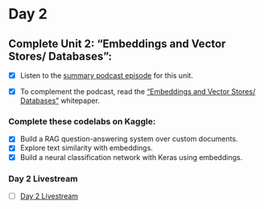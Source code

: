 # Day 2
## Complete Unit 2: “Embeddings and Vector Stores/ Databases”:

- [x] Listen to the [summary podcast episode](https://www.youtube.com/watch?v=CFtX0ZyLSAY&list=PLqFaTIg4myu_yKJpvF8WE2JfaG5kGuvoE&index=2) for this unit.

- [x] To complement the podcast, read the [“Embeddings and Vector Stores/ Databases”](https://drive.google.com/file/d/12AI7lRBc8DQvqMGmit3mcgL3rsZwkEID/view) whitepaper.

### Complete these codelabs on Kaggle:
- [x] Build a RAG question-answering system over custom documents.
- [x] Explore text similarity with embeddings.
- [x] Build a neural classification network with Keras using embeddings.

### Day 2 Livestream
- [ ] [Day 2 Livestream](https://www.youtube.com/live/AjpjCHdIINU)
